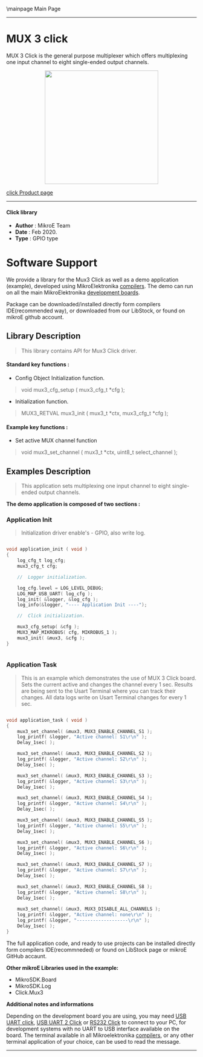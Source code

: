 \mainpage Main Page
 
---
# MUX 3 click

MUX 3 Click is the general purpose multiplexer which offers multiplexing one input channel to eight single-ended output channels. 

<p align="center">
  <img src="https://download.mikroe.com/images/click_for_ide/mux3_click.png" height=300px>
</p>

[click Product page](https://www.mikroe.com/mux-3-click)

---


#### Click library 

- **Author**        : MikroE Team
- **Date**          : Feb 2020.
- **Type**          : GPIO type


# Software Support

We provide a library for the Mux3 Click 
as well as a demo application (example), developed using MikroElektronika 
[compilers](https://shop.mikroe.com/compilers). 
The demo can run on all the main MikroElektronika [development boards](https://shop.mikroe.com/development-boards).

Package can be downloaded/installed directly form compilers IDE(recommended way), or downloaded from our LibStock, or found on mikroE github account. 

## Library Description

> This library contains API for Mux3 Click driver.

#### Standard key functions :

- Config Object Initialization function.
> void mux3_cfg_setup ( mux3_cfg_t *cfg ); 
 
- Initialization function.
> MUX3_RETVAL mux3_init ( mux3_t *ctx, mux3_cfg_t *cfg );


#### Example key functions :

- Set active MUX channel function
> void mux3_set_channel ( mux3_t *ctx, uint8_t select_channel );

## Examples Description

> This application sets multiplexing one input channel to eight single-ended output channels. 

**The demo application is composed of two sections :**

### Application Init 

> Initialization driver enable's - GPIO, also write log.

```c

void application_init ( void )
{
    log_cfg_t log_cfg;
    mux3_cfg_t cfg;

    //  Logger initialization.

    log_cfg.level = LOG_LEVEL_DEBUG;
    LOG_MAP_USB_UART( log_cfg );
    log_init( &logger, &log_cfg );
    log_info(&logger, "---- Application Init ----");

    //  Click initialization.

    mux3_cfg_setup( &cfg );
    MUX3_MAP_MIKROBUS( cfg, MIKROBUS_1 );
    mux3_init( &mux3, &cfg );
}
  
```

### Application Task

> This is an example which demonstrates the use of MUX 3 Click board.
> Sets the current active and changes the channel every 1 sec.
> Results are being sent to the Usart Terminal where you can track their changes.
> All data logs write on Usart Terminal changes for every 1 sec.

```c

void application_task ( void )
{
    mux3_set_channel( &mux3, MUX3_ENABLE_CHANNEL_S1 );
    log_printf( &logger, "Active channel: S1\r\n" );
    Delay_1sec( );

    mux3_set_channel( &mux3, MUX3_ENABLE_CHANNEL_S2 );
    log_printf( &logger, "Active channel: S2\r\n" );
    Delay_1sec( );

    mux3_set_channel( &mux3, MUX3_ENABLE_CHANNEL_S3 );
    log_printf( &logger, "Active channel: S3\r\n" );
    Delay_1sec( );

    mux3_set_channel( &mux3, MUX3_ENABLE_CHANNEL_S4 );
    log_printf( &logger, "Active channel: S4\r\n" );
    Delay_1sec( );

    mux3_set_channel( &mux3, MUX3_ENABLE_CHANNEL_S5 );
    log_printf( &logger, "Active channel: S5\r\n" );
    Delay_1sec( );

    mux3_set_channel( &mux3, MUX3_ENABLE_CHANNEL_S6 );
    log_printf( &logger, "Active channel: S6\r\n" );
    Delay_1sec( );

    mux3_set_channel( &mux3, MUX3_ENABLE_CHANNEL_S7 );
    log_printf( &logger, "Active channel: S7\r\n" );
    Delay_1sec( );

    mux3_set_channel( &mux3, MUX3_ENABLE_CHANNEL_S8 );
    log_printf( &logger, "Active channel: S8\r\n" );
    Delay_1sec( );
    
    mux3_set_channel( &mux3, MUX3_DISABLE_ALL_CHANNELS );
    log_printf( &logger, "Active channel: none\r\n" );
    log_printf( &logger, "-------------------\r\n" );
    Delay_1sec( );
}  

```

The full application code, and ready to use projects can be  installed directly form compilers IDE(recommneded) or found on LibStock page or mikroE GitHub accaunt.

**Other mikroE Libraries used in the example:** 

- MikroSDK.Board
- MikroSDK.Log
- Click.Mux3

**Additional notes and informations**

Depending on the development board you are using, you may need 
[USB UART click](https://shop.mikroe.com/usb-uart-click), 
[USB UART 2 Click](https://shop.mikroe.com/usb-uart-2-click) or 
[RS232 Click](https://shop.mikroe.com/rs232-click) to connect to your PC, for 
development systems with no UART to USB interface available on the board. The 
terminal available in all Mikroelektronika 
[compilers](https://shop.mikroe.com/compilers), or any other terminal application 
of your choice, can be used to read the message.



---
